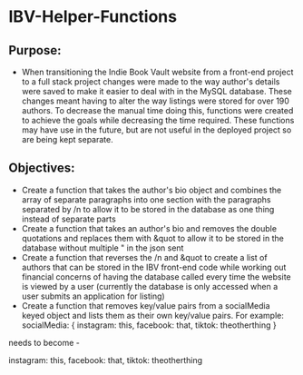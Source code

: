 # IBV-Helper-Functions
 
## Purpose:
- When transitioning the Indie Book Vault website from a front-end project to a full stack project changes were made to the way author's details were saved to make it easier to deal with in the MySQL database. These changes meant having to alter the way listings were stored for over 190 authors. To decrease the manual time doing this, functions were created to achieve the goals while decreasing the time required. These functions may have use in the future, but are not useful in the deployed project so are being kept separate. 

## Objectives:
- Create a function that takes the author's bio object and combines the array of separate paragraphs into one section with the paragraphs separated by /n to allow it to be stored in the database as one thing instead of separate parts
- Create a function that takes an author's bio and removes the double quotations and replaces them with &quot to allow it to be stored in the database without multiple " in the json sent
- Create a function that reverses the /n and &quot to create a list of authors that can be stored in the IBV front-end code while working out financial concerns of having the database called every time the website is viewed by a user (currently the database is only accessed when a user submits an application for listing) 
- Create a function that removes key/value pairs from a socialMedia keyed object and lists them as their own key/value pairs. For example:
socialMedia: {
    instagram: this,
    facebook: that,
    tiktok: theotherthing
}

needs to become - 

instagram: this, 
facebook: that,
tiktok: theotherthing
